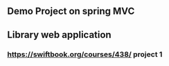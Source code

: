 ## Demo Project on spring MVC
## Library web application

### https://swiftbook.org/courses/438/ project 1
